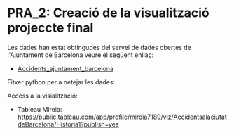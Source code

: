 # PRA_2: Creació de la visualització projeccte final


Les dades han estat obtingudes del servei de dades obertes de l'Ajuntament de Barcelona veure el següent enllaç:
- [Accidents_ajuntament_barcelona](URL "https://opendata-ajuntament.barcelona.cat/data/ca/dataset?q=accidents&sort=fecha_publicacion+desc")

Fitxer python per a netejar les dades:


Accéss a la visialització:

- Tableau Mireia: https://public.tableau.com/app/profile/mireia7189/viz/AccidentsalaciutatdeBarcelona/Historia1?publish=yes

